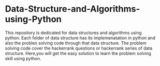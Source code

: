 # Data-Structure-and-Algorithms-using-Python
This repository is dedicated for data structures and algorithms using python.
Each folder of data structure has its implemenatation in python and also the problen solving code through that data structure.
The problem solving code cover the hackerrank questions or hackerrank series of data structure. 
Here,you will get the easy solution to learn the problem solving skill using python.


